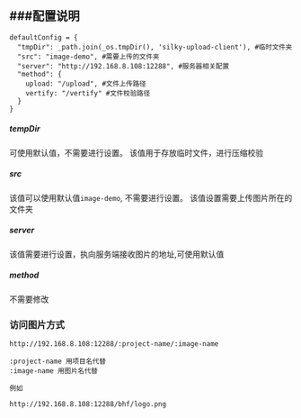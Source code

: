 ###配置说明
------------

```
defaultConfig = {
  "tmpDir": _path.join(_os.tmpDir(), 'silky-upload-client'), #临时文件夹
  "src": "image-demo", #需要上传的文件夹
  "server": "http://192.168.8.108:12288", #服务器相关配置
  "method": {
    upload: "/upload", #文件上传路径
    vertify: "/vertify" #文件校验路径
  }
}
```

##### tempDir
可使用默认值，不需要进行设置。
该值用于存放临时文件，进行压缩校验

##### src
该值可以使用默认值```image-demo```, 不需要进行设置。
该值设置需要上传图片所在的文件夹

##### server
该值需要进行设置，执向服务端接收图片的地址,可使用默认值

##### method
不需要修改

### 访问图片方式
```
http://192.168.8.108:12288/:project-name/:image-name

:project-name 用项目名代替
:image-name 用图片名代替

例如

http://192.168.8.108:12288/bhf/logo.png

```


